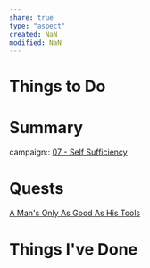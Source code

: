 ```yaml
---
share: true
type: "aspect"
created: NaN 
modified: NaN
---
```

 
# Things to Do

# Summary
campaign:: [07 - Self Sufficiency](./07%20-%20Self%20Sufficiency.md)
# Quests
[A Man's Only As Good As His Tools](./A%20Man's%20Only%20As%20Good%20As%20His%20Tools.md)

# Things I've Done


